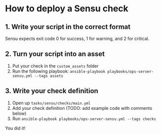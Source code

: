 # How to deploy a Sensu check

## 1. Write your script in the correct format

Sensu expects exit code 0 for success, 1 for warning, and 2 for critical.

## 2. Turn your script into an asset

1. Put your check in the `custom_assets` folder
2. Run the following playbook: `ansible-playbook playbooks/ops-server-sensu.yml --tags assets`

## 3. Write your check definition

1. Open up `tasks/sensu/checks/main.yml`
2. Add your check definition (TODO: add example code with comments below)
3. Run `ansible-playbook playbooks/ops-server-sensu.yml --tags checks`

You did it!